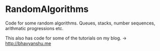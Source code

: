 RandomAlgorithms
================

Code for some random algorithms. Queues, stacks, number sequences, arithmatic progressions etc.

This also has code for some of the tutorials on my blog. -> http://bhavyanshu.me
